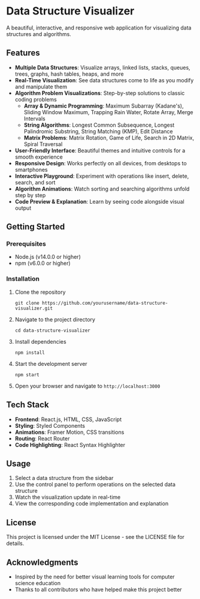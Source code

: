 # Data Structure Visualizer

A beautiful, interactive, and responsive web application for visualizing data structures and algorithms.

## Features

- **Multiple Data Structures**: Visualize arrays, linked lists, stacks, queues, trees, graphs, hash tables, heaps, and more
- **Real-Time Visualization**: See data structures come to life as you modify and manipulate them
- **Algorithm Problem Visualizations**: Step-by-step solutions to classic coding problems
  - **Array & Dynamic Programming**: Maximum Subarray (Kadane's), Sliding Window Maximum, Trapping Rain Water, Rotate Array, Merge Intervals
  - **String Algorithms**: Longest Common Subsequence, Longest Palindromic Substring, String Matching (KMP), Edit Distance
  - **Matrix Problems**: Matrix Rotation, Game of Life, Search in 2D Matrix, Spiral Traversal
- **User-Friendly Interface**: Beautiful themes and intuitive controls for a smooth experience
- **Responsive Design**: Works perfectly on all devices, from desktops to smartphones
- **Interactive Playground**: Experiment with operations like insert, delete, search, and sort
- **Algorithm Animations**: Watch sorting and searching algorithms unfold step by step
- **Code Preview & Explanation**: Learn by seeing code alongside visual output

## Getting Started

### Prerequisites

- Node.js (v14.0.0 or higher)
- npm (v6.0.0 or higher)

### Installation

1. Clone the repository
   ```
   git clone https://github.com/yourusername/data-structure-visualizer.git
   ```

2. Navigate to the project directory
   ```
   cd data-structure-visualizer
   ```

3. Install dependencies
   ```
   npm install
   ```

4. Start the development server
   ```
   npm start
   ```

5. Open your browser and navigate to `http://localhost:3000`

## Tech Stack

- **Frontend**: React.js, HTML, CSS, JavaScript
- **Styling**: Styled Components
- **Animations**: Framer Motion, CSS transitions
- **Routing**: React Router
- **Code Highlighting**: React Syntax Highlighter

## Usage

1. Select a data structure from the sidebar
2. Use the control panel to perform operations on the selected data structure
3. Watch the visualization update in real-time
4. View the corresponding code implementation and explanation

## License

This project is licensed under the MIT License - see the LICENSE file for details.

## Acknowledgments

- Inspired by the need for better visual learning tools for computer science education
- Thanks to all contributors who have helped make this project better 
